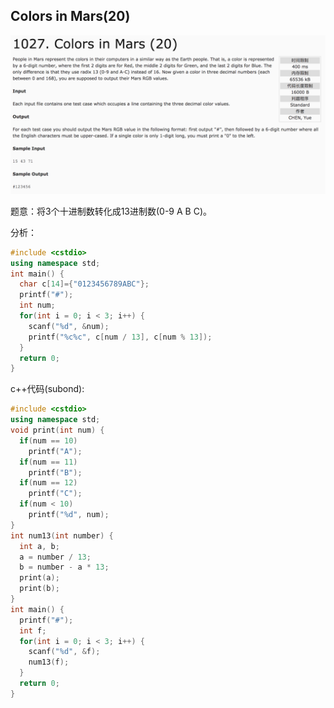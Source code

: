 ## Colors in Mars(20)

![1027](image/1027.png)

题意：将3个十进制数转化成13进制数(0-9 A B C)。

分析：

```c++
#include <cstdio>
using namespace std;
int main() {
  char c[14]={"0123456789ABC"};
  printf("#");
  int num;
  for(int i = 0; i < 3; i++) {
    scanf("%d", &num);
    printf("%c%c", c[num / 13], c[num % 13]);
  }
  return 0;
}
```
c++代码(subond):

```c++
#include <cstdio>
using namespace std;
void print(int num) {
  if(num == 10)
    printf("A");
  if(num == 11)
    printf("B");
  if(num == 12)
    printf("C");
  if(num < 10)
    printf("%d", num);
}
int num13(int number) {
  int a, b;
  a = number / 13;
  b = number - a * 13;
  print(a);
  print(b);
}
int main() {
  printf("#");
  int f;
  for(int i = 0; i < 3; i++) {
    scanf("%d", &f);
    num13(f);
  }
  return 0;
}
```
